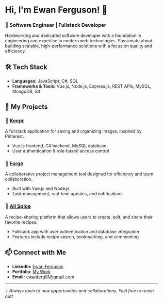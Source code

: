# Hi, I'm Ewan Ferguson! 👋

### 🚀 Software Engineer | Fullstack Developer

Hardworking and dedicated software developer with a foundation in engineering and expertise in modern web technologies. Passionate about building scalable, high-performance solutions with a focus on quality and efficiency.

## 🛠 Tech Stack
- **Languages:** JavaScript, C#, SQL
- **Frameworks & Tools:** Vue.js, Node.js, Express.js, REST APIs, MySQL, MongoDB, Git

## 📂 My Projects

### 🔹 [Keepr](https://github.com/ewancferguson/keepr)
A fullstack application for saving and organizing images, inspired by Pinterest.
- Vue.js frontend, C# backend, MySQL database
- User authentication & role-based access control

### 🔹 [Forge](https://github.com/ewancferguson/forge)
A collaborative project management tool designed for efficiency and team collaboration.
- Built with Vue.js and Node.js
- Task management, real-time updates, and notifications

### 🔹 [All Spice](https://github.com/ewancferguson/all_spice)
A recipe-sharing platform that allows users to create, edit, and share their favorite recipes.
- Fullstack app with user authentication and database integration
- Features include recipe search, bookmarking, and commenting

## 📫 Connect with Me
- **LinkedIn:** [Ewan Ferguson](https://www.linkedin.com/in/ewan-ferguson01/)
- **Portfolio:** [My Work](https://ewaaaaannnn.github.io/Portfolio/)
- **Email:** ewanferg01@gmail.com


---
💡 *Always open to new opportunities and collaborations. Feel free to reach out!*
